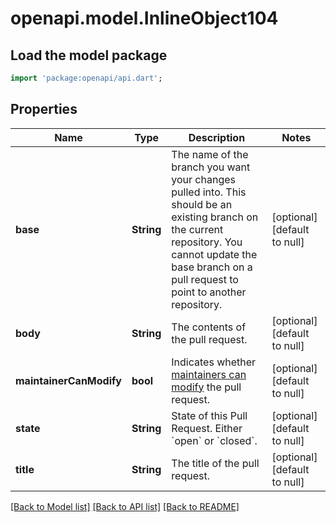 # openapi.model.InlineObject104

## Load the model package
```dart
import 'package:openapi/api.dart';
```

## Properties
Name | Type | Description | Notes
------------ | ------------- | ------------- | -------------
**base** | **String** | The name of the branch you want your changes pulled into. This should be an existing branch on the current repository. You cannot update the base branch on a pull request to point to another repository. | [optional] [default to null]
**body** | **String** | The contents of the pull request. | [optional] [default to null]
**maintainerCanModify** | **bool** | Indicates whether [maintainers can modify](https://help.github.com/articles/allowing-changes-to-a-pull-request-branch-created-from-a-fork/) the pull request. | [optional] [default to null]
**state** | **String** | State of this Pull Request. Either &#x60;open&#x60; or &#x60;closed&#x60;. | [optional] [default to null]
**title** | **String** | The title of the pull request. | [optional] [default to null]

[[Back to Model list]](../README.md#documentation-for-models) [[Back to API list]](../README.md#documentation-for-api-endpoints) [[Back to README]](../README.md)


